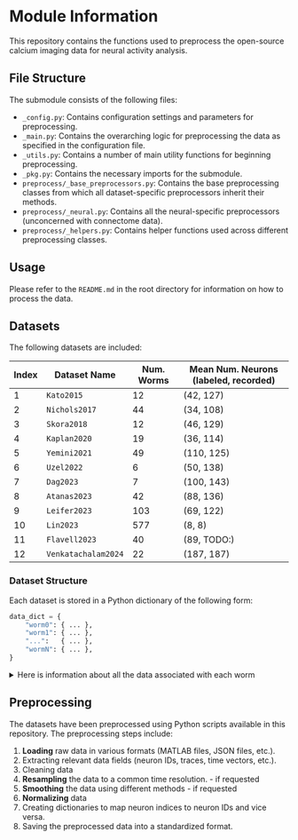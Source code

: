 # Module Information

This repository contains the functions used to preprocess the open-source calcium imaging data for neural activity analysis.

## File Structure

The submodule consists of the following files:
- `_config.py`: Contains configuration settings and parameters for preprocessing.
- `_main.py`: Contains the overarching logic for preprocessing the data as specified in the configuration file.
- `_utils.py`: Contains a number of main utility functions for beginning preprocessing.
- `_pkg.py`: Contains the necessary imports for the submodule.
- `preprocess/_base_preprocessors.py`: Contains the base preprocessing classes from which all dataset-specific preprocessors inherit their methods.
- `preprocess/_neural.py`: Contains all the neural-specific preprocessors (unconcerned with connectome data).
- `preprocess/_helpers.py`: Contains helper functions used across different preprocessing classes.


## Usage

Please refer to the `README.md` in the root directory for information on how to
process the data.

## Datasets

The following datasets are included:

| Index | Dataset Name         | Num. Worms | Mean Num. Neurons (labeled, recorded)
|-------|----------------------|------------|--------------------------------------|
| 1     | `Kato2015  `       | 12         | (42, 127)                            |
| 2     | `Nichols2017`      | 44         | (34, 108)                            |
| 3     | `Skora2018`        | 12         | (46, 129)                            |
| 4     |` Kaplan2020   `    | 19         | (36, 114)                            |
| 5     | `Yemini2021 `      | 49         | (110, 125)                           |
| 6     | `Uzel2022    `     | 6          | (50, 138)                            |
| 7     | `Dag2023`         | 7          | (100, 143)                           |
| 8     | `Atanas2023`      | 42         | (88, 136)                            |
| 9     | `Leifer2023`      | 103        | (69, 122)                            |
| 10    | `Lin2023`         | 577        | (8, 8)                               |
| 11    | `Flavell2023`         | 40        | (89, TODO:)                               |
| 12    | `Venkatachalam2024` | 22        | (187, 187)                          | 

### Dataset Structure

Each dataset is stored in a Python dictionary of the following form:
```python
data_dict = {
    "worm0": { ... },
    "worm1": { ... },
    "...":   { ... },
    "wormN": { ... },
}
```

<details>
<summary>Here is information about all the data associated with each worm</summary>
Each worm (`worm0`, `worm1`, ..., `wormN`) is a dictionary containing:

| Column                                | Type            | Description                 |
|---------------------------------------|-----------------|-----------------------------|
| `calcium_data`                        | torch.Tensor    | Normalized, resampled data  |
| `source_dataset`                      | str             | Source dataset name         |
| `dt`                                  | torch.Tensor    | Time deltas (resampled)     |
| `interpolate_method`                  | str             | Interpolation method        |
| `max_timesteps`                       | int             | Timesteps after resampling  |
| `median_dt`                           | float           | Median of resampled dt      |
| `num_labeled_neurons`                 | int             | Count labeled neurons       |
| `num_neurons`                         | int             | Total neuron count          |
| `num_unlabeled_neurons`               | int             | Count unlabeled neurons     |
| `original_dt`                         | torch.Tensor    | Original time deltas        |
| `original_calcium_data`               | torch.Tensor    | Raw calcium data            |
| `normalization_method`                | str             | Normalization method        |
| `original_max_timesteps`              | int             | Timesteps before resampling |
| `original_median_dt`                  | float           | Median original dt          |
| `original_residual_calcium`           | torch.Tensor    | Original residual data      |
| `original_smooth_calcium_data`        | torch.Tensor    | Smoothed original data      |
| `original_smooth_residual_calcium`    | torch.Tensor    | Smoothed original residuals |
| `original_time_in_seconds`            | torch.Tensor    | Original timestamps         |
| `residual_calcium`                    | torch.Tensor    | Residual calcium data       |
| `smooth_calcium_data`                 | torch.Tensor    | Smoothed calcium data       |
| `smooth_method`                       | str             | Smoothing method            |
| `smooth_residual_calcium`             | torch.Tensor    | Smoothed residual data      |
| `time_in_seconds`                     | torch.Tensor    | Resampled timestamps        |
| `worm`                                | str             | Worm identifier             |
| `extra_info`                          | dict            | Additional metadata         |
| `labeled_neuron_to_slot`              | dict            | Labeled neuron → index      |
| `labeled_neurons_mask`                | torch.Tensor    | Mask for labeled neurons    |
| `neuron_to_slot`                      | dict            | Neuron → index mapping      |
| `neurons_mask`                        | torch.Tensor    | Mask for all neurons        |
| `slot_to_labeled_neuron`              | dict            | Index → labeled neuron      |
| `slot_to_neuron`                      | dict            | Index → neuron mapping      |
| `slot_to_unlabeled_neuron`            | dict            | Index → unlabeled neuron    |
| `unlabeled_neuron_to_slot`            | dict            | Unlabeled neuron → index    |
| `unlabeled_neurons_mask`              | torch.Tensor    | Mask for unlabeled neurons  |

</details>

## Preprocessing

The datasets have been preprocessed using Python scripts available in this repository. The preprocessing steps include:

1. **Loading** raw data in various formats (MATLAB files, JSON files, etc.).
1. Extracting relevant data fields (neuron IDs, traces, time vectors, etc.).
1. Cleaning data
1. **Resampling** the data to a common time resolution. - if requested
1. **Smoothing** the data using different methods - if requested
1. **Normalizing** data
1. Creating dictionaries to map neuron indices to neuron IDs and vice versa.
1. Saving the preprocessed data into a standardized format.


